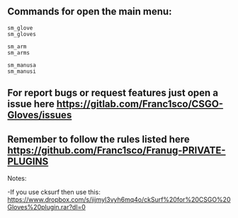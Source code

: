 ## Commands for open the main menu:
```
sm_glove
sm_gloves

sm_arm
sm_arms
    	
sm_manusa
sm_manusi
```


## For report bugs or request features just open a issue here https://gitlab.com/Franc1sco/CSGO-Gloves/issues

## Remember to follow the rules listed here https://github.com/Franc1sco/Franug-PRIVATE-PLUGINS


Notes: 

-If you use cksurf then use this: https://www.dropbox.com/s/iijmyl3vyh6mq4o/ckSurf%20for%20CSGO%20Gloves%20plugin.rar?dl=0